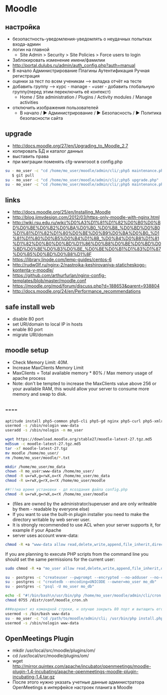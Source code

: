 # Moodle

## настройка

 * безопастность-уведомления-уведомлять о неудачных попытках входа-админ
 * логин на главной
	* Site Admin > Security > Site Policies > Force users to login
 * Заблокировать изменение имени/фамилии
 * http://portal.dulubs.ru/admin/auth_config.php?auth=manual
 * В начало  Администрирование Плагины  Аутентификация  Ручная регистрация
 * оценки за тест по всем ученикам --> вкладка отчёт на тесте
 * добавить группу --> курс - manage - +user - добавить глобальную группу(перед этим переключить её контекст)
	* Home /    Site administration /    Plugins /    Activity modules /    Manage activities
 * отключить изображения пользователей
	* В начало / ► Администрирование / ► Безопасность / ► Политика безопасности сайта

## upgrade

 * http://docs.moodle.org/27/en/Upgrading_to_Moodle_2.7
 * копировать БД и каталог данных
 * выставить права
 * при миграции поменять cfg-wwwrooot в config.php

```bash
su - mo_user -c "cd /home/mo_user/moodle/admin/cli/;php5 maintenance.php --enable"
   $ git pull
su - mo_user -c "cd /home/mo_user/moodle/admin/cli/;php5 upgrade.php"
su - mo_user -c "cd /home/mo_user/moodle/admin/cli/;php5 maintenance.php --disable"
```

## links

 * http://docs.moodle.org/25/en/Installing_Moodle
 * http://blog.jimvdesign.com/2012/03/https-only-moodle-with-nginx.html
 * http://wiki.rsu.edu.ru/wiki/%D0%A3%D1%81%D1%82%D0%B0%D0%BD%D0%BE%D0%B2%D0%BA%D0%B0_%D0%B8_%D0%BD%D0%B0%D1%81%D1%82%D1%80%D0%BE%D0%B9%D0%BA%D0%B0_%D1%81%D1%80%D0%B5%D0%B4%D1%8B_%D0%B4%D0%B8%D1%81%D1%82%D0%B0%D0%BD%D1%86%D0%B8%D0%BE%D0%BD%D0%BD%D0%BE%D0%B3%D0%BE_%D0%BE%D0%B1%D1%83%D1%87%D0%B5%D0%BD%D0%B8%D1%8F
 * https://library.linode.com/lemp-guides/centos-6
 * http://rudw0lf.ru/nginx-2/nastrojka-keshirovaniya-staticheskogo-kontenta-v-moodle/
 * https://github.com/arthurfurlan/nginx-config-templates/blob/master/moodle.conf
 * https://moodle.org/mod/forum/discuss.php?d=188653&parent=938804
 * http://docs.moodle.org/24/en/Performance_recommendations

## safe install web

 * disable 80 port
 * set URI/domain to local IP in hosts
 * enable 80 port
 * migrate URI/domain

## moodle setup

 * Check Memory Limit:  40M.
 * Increase MaxClients Memory Limit
 * MaxClients = Total available memory * 80% / Max memory usage of apache process
 * Note: don't be tempted to increase the MaxClients value above 256 or your available RAM, this would allow your server to consume more memory and swap to disk.


## ----

```bash
aptitude install php5-common php5-cli php5-gd nginx php5-curl php5-xmlrpc php5-fpm php5-xcache php5-pgsql php5-intl
usermod -s /sbin/nologin www-data
useradd -s /sbin/nologin -m mo_user

wget https://download.moodle.org/stable27/moodle-latest-27.tgz.md5
md5sum -c moodle-latest-27.tgz.md5
tar -xf moodle-latest-27.tgz
mv moodle /home/mo_user/
rm /home/mo_user/moodle/*.txt

mkdir /home/mo_user/mo_data
chown -R mo_user:www-data /home/mo_user/
chmod -R u=rwX,g=rwX,o=rX /home/mo_user/mo_data
chmod -R u=rwX,g=rX,o=rX /home/mo_user/moodle

##!!!на время установки - дл ясоздания файла config.php
chmod -R u=rwX,g=rwX,o=rX /home/mo_user/moodle

```

 * (files are owned by the administrator/superuser and are only writeable by them - readable by everyone else)
 * If you want to use the built-in plugin installer you need to make the directory writable by web server user.
 * It is strongly recommended to use ACL when your server supports it, for example if your Apache
 * server uses account www-data:

```bash
chmod -R +a "www-data allow read,delete,write,append,file_inherit,directory_inherit" /home/mo_user/moodle
```


If you are planning to execute PHP scripts from the command line you should set the same permissions
for the current user:

```bash
sudo chmod -R +a "mo_user allow read,delete,write,append,file_inherit,directory_inherit" /home/mo_user/mo_data

su - postgres -c "createuser --pwprompt --encrypted --no-adduser --no-createdb --no-createrole --no-inherit mo_user"
su - postgres -c "createdb --encoding=UNICODE --owner=mo_user mo_db"
su - postgres -c "psql -U mo_user mo_db"

echo -E "#!/bin/bash\n/usr/bin/php /home/mo_user/moodle/admin/cli/cron.php" >> /distr/conf/moodle_cron.sh
chmod 0755 /distr/conf/moodle_cron.sh

###вариант из командной строки, н олучше закрыть 80 порт и вытащить его туннелем!!!
usermod -s /bin/bash www-data
su - mo_user -c "cd /path/to/moodle/admin/cli; /usr/bin/php install.php"
usermod -s /sbin/nologin www-data
```

## OpenMeetings Plugin

 * mkdir /usr/local/src/moodle/plugins/om/
 * cd /usr/local/src/moodle/plugins/om/
 * wget http://mirror.quintex.com/apache/incubator/openmeetings/moodle-plugin-1.4-incubating/apache-openmeetings-moodle-plugin-incubating-1.4.tar.gz
 * После этого нужно указать учетные данные администратора OpenMeetings в интерфейсе настроек планига в Moodle
